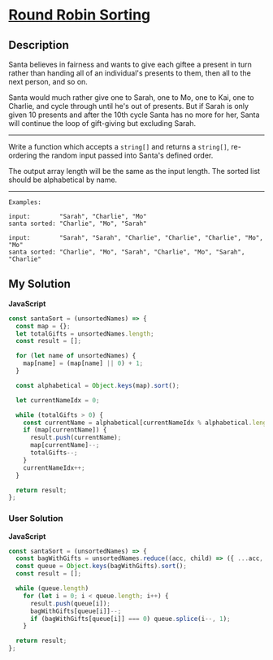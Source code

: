 # [Round Robin Sorting](https://www.codewars.com/kata/5e03b8e32964c8002d69f94f)

## Description

Santa believes in fairness and wants to give each giftee a present in turn rather than handing all of an individual's presents to them, then all to the next person, and so on.

Santa would much rather give one to Sarah, one to Mo, one to Kai, one to Charlie, and cycle through until he's out of presents. But if Sarah is only given 10 presents and after the 10th cycle Santa has no more for her, Santa will continue the loop of gift-giving but excluding Sarah.

---

Write a function which accepts a `string[]` and returns a `string[]`, re-ordering the random input passed into Santa's defined order.

The output array length will be the same as the input length. The sorted list should be alphabetical by name.

---

    Examples:

    input:        "Sarah", "Charlie", "Mo"
    santa sorted: "Charlie", "Mo", "Sarah"

    input:        "Sarah", "Sarah", "Charlie", "Charlie", "Charlie", "Mo", "Mo"
    santa sorted: "Charlie", "Mo", "Sarah", "Charlie", "Mo", "Sarah", "Charlie"

## My Solution

**JavaScript**

```js
const santaSort = (unsortedNames) => {
  const map = {};
  let totalGifts = unsortedNames.length;
  const result = [];

  for (let name of unsortedNames) {
    map[name] = (map[name] || 0) + 1;
  }

  const alphabetical = Object.keys(map).sort();

  let currentNameIdx = 0;

  while (totalGifts > 0) {
    const currentName = alphabetical[currentNameIdx % alphabetical.length];
    if (map[currentName]) {
      result.push(currentName);
      map[currentName]--;
      totalGifts--;
    }
    currentNameIdx++;
  }

  return result;
};
```

### User Solution

**JavaScript**

```js
const santaSort = (unsortedNames) => {
  const bagWithGifts = unsortedNames.reduce((acc, child) => ({ ...acc, [child]: ~~acc[child] + 1 }), {});
  const queue = Object.keys(bagWithGifts).sort();
  const result = [];

  while (queue.length)
    for (let i = 0; i < queue.length; i++) {
      result.push(queue[i]);
      bagWithGifts[queue[i]]--;
      if (bagWithGifts[queue[i]] === 0) queue.splice(i--, 1);
    }

  return result;
};
```

